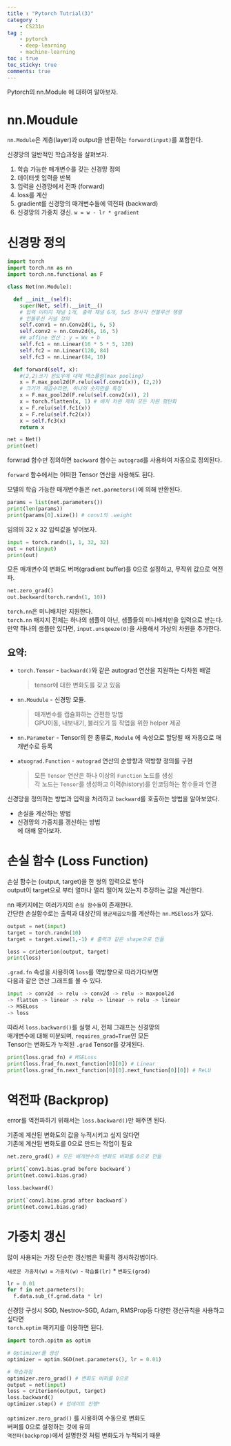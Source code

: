 ```yaml
---
title : "Pytorch Tutrial(3)"
category :
    - CS231n
tag :
    - pytorch
    - deep-learning
    - machine-learning
toc : true
toc_sticky: true
comments: true
---
```

Pytorch의 nn.Module 에 대하여 알아보자.



# nn.Moudule
`nn.Module`은 계층(layer)과 output을 반환하는 `forward(input)`를 포함한다.

신경망의 일반적인 학습과정을 살펴보자.
1. 학습 가능한 매개변수를 갖는 신경망 정의
2. 데이터셋 입력을 반복
3. 입력을 신경망에서 전파 (forward)
4. loss를 계산 
5. gradient를 신경망의 매개변수들에 역전파 (backward)
6. 신경망의 가중치 갱신. `w = w - lr * gradient`
  

# 신경망 정의 
```python
import torch
import torch.nn as nn
import torch.nn.functional as F

class Net(nn.Module):

  def __init__(self):
    super(Net, self).__init__()
    # 입력 이미지 채널 1개, 출력 채널 6개, 5x5 정사각 컨볼루션 행렬
    # 컨볼루션 커널 정의
    self.conv1 = nn.Conv2d(1, 6, 5)
    self.conv2 = nn.Conv2d(6, 16, 5)
    ## affine 연산 : y = Wx + b
    self.fc1 = nn.Linear(16 * 5 * 5, 120)
    self.fc2 = nn.Linear(120, 84)
    self.fc3 = nn.Linear(84, 10)

  def forward(self, x):
    #(2,2)크기 윈도우에 대해 맥스풀링(max pooling)
    x = F.max_pool2d(F.relu(self.conv1(x)), (2,2))
    # 크기가 제곱수라면, 하나의 숫자만을 특정
    x = F.max_pool2d(F.relu(self.conv2(x)), 2)
    x = torch.flatten(x, 1) # 배치 차원 제외 모든 차원 평탄화
    x = F.relu(self.fc1(x))
    x = F.relu(self.fc2(x))
    x = self.fc3(x)
    return x

net = Net()
print(net)

```

forwrad 함수만 정의하면 `backward` 함수는 `autograd`를 사용하여 자동으로 정의된다.

`forward` 함수에서는 어떠한 Tensor 연산을 사용해도 된다.

모델의 학습 가능한 매개변수들은 `net.parmeters()`에 의해 반환된다.

```python
params = list(net.parameters())
print(len(params))
print(params[0].size()) # conv1의 .weight
```

임의의 32 x 32 입력값을 넣어보자.

```python
input = torch.randn(1, 1, 32, 32)
out = net(input)
print(out)
```

모든 매개변수의 변화도 버퍼(gradient buffer)를 0으로 설정하고, 무작위 값으로 역전파.

```python
net.zero_grad()
out.backward(torch.randn(1, 10))
```

`torch.nn`은 미니배치만 지원한다.<br/>
`torch.nn` 패지지 전체는 하나의 샘플이 아닌, 샘플들의 미니배치만을 입력으로 받는다.<br/>
만약 하나의 샘플만 있다면, `input.unsqeeze(0)`을 사용해서 가상의 차원을 추가한다.<br/>

## 요약:
- `torch.Tensor` - `backward()`와 같은 autograd 연산을 지원하는 다차원 배열
  > tensor에 대한 변화도를 갖고 있음
- `nn.Moudule` - 신경망 모듈.
  > 매개변수를 캡슐화하는 간편한 방법 <br/>
  GPU이동, 내보내기, 불러오기 등 작업을 위한 helper 제공

- `nn.Parameter` - Tensor의 한 종류로, `Module` 에 속성으로 할당될 때 자동으로 매개변수로 등록
- `atuograd.Function` - `autograd` 연산의 순방향과 역방향 정의를 구현
  > 모든 `Tensor` 연산은 하나 이상의 `Function` 노드를 생성<br/>
  각 노드는 `Tensor`를 생성하고 이력(history)를 인코딩하는 함수들과 연결

신경망을 정의하는 방법과 입력을 처리하고 `backward`를 호출하는 방법을 알아보았다.<br/>

- 손실을 계산하는 방법
- 신경망의 가중치를 갱신하는 방법 <br/>
에 대해 알아보자.

# 손실 함수 (Loss Function)
손실 함수는 (output, target)을 한 쌍의 입력으로 받아 <br/>
output이 target으로 부터 얼마나 멀리 떨어져 있는지 추정하는 값을 계산한다. <br/>

nn 패키지에는 여러가지의 `손실 함수들`이 존재한다.<br/>
간단한 손실함수로는 출력과 대상간의 `평균제곱오차`를 계산하는 `nn.MSEloss`가 있다.<br/>

```python
output = net(input)
target = torch.randn(10) 
target = target.view(1,-1) # 출력과 같은 shape으로 만듦

loss = crieterion(output, target)
print(loss)
```

`.grad.fn` 속성을 사용하여 `loss`를 역방향으로 따라가다보면<br/>
다음과 같은 연산 그래프를 볼 수 있다.

```python
input -> conv2d -> relu -> conv2d -> relu -> maxpool2d 
-> flatten -> linear -> relu -> linear -> relu -> linear
-> MSELoss
-> loss
```
따라서 `loss.backward()`를 실행 시, 전체 그래프는 신경망의 <br/>
매개변수에 대해 미분되며, `requires_grad=True`인 모든<br/>
Tensor는 변화도가 누적된 `.grad` Tensor를 갖게된다.

```python
print(loss.grad_fn) # MSELoss
print(loss.frad_fn.next_function[0][0]) # Linear
print(loss.grad_fn.next_function[0][0].next_function[0][0]) # ReLU
```

# 역전파 (Backprop)
error를 역전파하기 위해서는 `loss.backward()`만 해주면 된다.

기존에 계산된 변화도의 값을 누적시키고 싶지 않다면 <br/>
기존에 계산된 변화도를 0으로 만드는 작업이 필요

```python
net.zero_grad() # 모든 배개변수의 변화도 버퍼를 0으로 만듦

print(`conv1.bias.grad before backward`)
print(net.conv1.bias.grad)

loss.backward()

print(`conv1.bias.grad after backward`)
print(net.conv1.bias.grad)
```

# 가중치 갱신
많이 사용되는 가장 단순한 갱신법은 확률적 경사하강법이다.

`새로운 가중치(w)` = `가중치(w)` - `학습률(lr)` * `변화도(grad)`

```python
lr = 0.01
for f in net.parmeters():
  f.data.sub_(f.grad.data * lr)
```

신경망 구성시 SGD, Nestrov-SGD, Adam, RMSProp등 다양한 갱신규칙을 사용하고 싶다면<br/>
`torch.optim` 패키지를 이용하면 된다.

```python
import torch.opitm as optim

# Optimizer를 생성
optimizer = optim.SGD(net.parameters(), lr = 0.01)

# 학습과정
optimizer.zero_grad() # 변화도 버퍼를 0으로
output = net(input)
loss = criterion(output, target)
loss.backward()
optimizer.step() # 업데이트 진행*
```
`optimizer.zero_grad()` 를 사용하여 수동으로 변화도 <br/>
버퍼를 0으로 설정하는 것에 유의<br/>
`역전파(backprop)`에서 설명한것 처럼 변화도가 누적되기 때문<br/>




